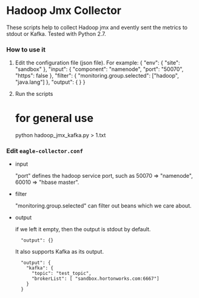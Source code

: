<!--
{% comment %}
Licensed to the Apache Software Foundation (ASF) under one or more
contributor license agreements.  See the NOTICE file distributed with
this work for additional information regarding copyright ownership.
The ASF licenses this file to you under the Apache License, Version 2.0
(the "License"); you may not use this file except in compliance with
the License.  You may obtain a copy of the License at

http://www.apache.org/licenses/LICENSE-2.0

Unless required by applicable law or agreed to in writing, software
distributed under the License is distributed on an "AS IS" BASIS,
WITHOUT WARRANTIES OR CONDITIONS OF ANY KIND, either express or implied.
See the License for the specific language governing permissions and
limitations under the License.
{% endcomment %}
-->


# Hadoop Jmx Collector

These scripts help to collect Hadoop jmx and evently sent the metrics to stdout or Kafka. Tested with Python 2.7.

### How to use it

  1. Edit the configuration file (json file). For example:
          {
           "env": {
            "site": "sandbox"
           },
           "input": {
            "component": "namenode",
            "port": "50070",
            "https": false
           },
           "filter": {
            "monitoring.group.selected": ["hadoop", "java.lang"]
           },
           "output": {
           }
          }

  2. Run the scripts
  
        # for general use
        python hadoop_jmx_kafka.py > 1.txt


### Edit `eagle-collector.conf`

* input

  "port" defines the hadoop service port, such as 50070 => "namenode", 60010 => "hbase master".

* filter

  "monitoring.group.selected" can filter out beans which we care about.

* output 
  
  if we left it empty, then the output is stdout by default. 

        "output": {}
        
  It also supports Kafka as its output. 

        "output": {
          "kafka": {
            "topic": "test_topic",
            "brokerList": [ "sandbox.hortonworks.com:6667"]
          }
        }
      

